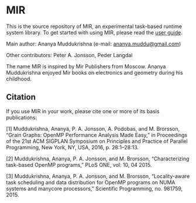 # MIR

This is the source repository of MIR, an experimental task-based runtime system library. To get started with using MIR, please read the [user guide](docs/MIR_UG.pdf).

Main author: Ananya Muddukrishna (e-mail: ananya.muddu@gmail.com)

Other contributors: Peter A. Jonsson, Peder Langdal

The name MIR is inspired by Mir Publishers from Moscow. Ananya Muddukrishna enjoyed Mir books on electronics and geometry during his childhood.

## Citation

If you use MIR in your work, please cite one or more of its basis publications:

[1] Muddukrishna, Ananya, P. A. Jonsson, A. Podobas, and M. Brorsson, “Grain Graphs: OpenMP Performance Analysis Made Easy,” in Proceedings of the 21st ACM SIGPLAN Symposium on Principles and Practice of Parallel Programming, New York, NY, USA, 2016, p. 28:1–28:13.

[2] Muddukrishna, Ananya, P. A. Jonsson, and M. Brorsson, “Characterizing task-based OpenMP programs,” PLoS ONE, vol. 10, 04 2015.

[3] Muddukrishna, Ananya, P. A. Jonsson, and M. Brorsson, “Locality-aware task scheduling and data distribution for OpenMP programs on NUMA systems and manycore processors,” Scientific Programming, no. 981759, 2015.
